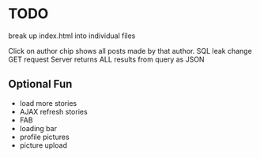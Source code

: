 # TODO

break up index.html into individual files


Click on author chip shows all posts made by that author.
SQL leak
change GET request
Server returns ALL results from query as JSON

## Optional Fun

- load more stories
- AJAX refresh stories
- FAB
- loading bar
- profile pictures
- picture upload
